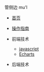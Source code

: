<!-- docs/_sidebar.md -->

管侧边 mu'l

- [首页](/)
- [操作指南](guide)

- 前端技术

  - [javascript](web/JS/)
  - [Echarts](web/Echarts/)

- 后端技术

